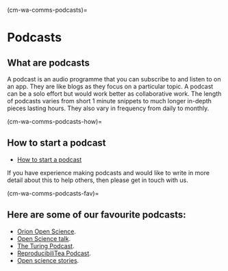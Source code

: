 (cm-wa-comms-podcasts)=

# Podcasts
## What are podcasts

A podcast is an audio programme that you can subscribe to and listen to on an app. They are like blogs as they focus on a particular topic. A podcast can be a solo effort but would work better as collaborative work. The length of podcasts varies from short 1 minute snippets to much longer in-depth pieces lasting hours. They also vary in frequency from daily to monthly.

(cm-wa-comms-podcasts-how)=
## How to start a podcast
* [How to start a podcast](https://www.podcastinsights.com/start-a-podcast/?gclid=CjwKCAiA9vOABhBfEiwATCi7GNV7zJl0tHaVkW-7DCjVdAwGa4q0vbaXB44xsSBHp7YBO8K6pH0syBoCVtUQAvD_BwE)

If you have experience making podcasts and would like to write in more detail about this to help others, then please get in touch with us.

(cm-wa-comms-podcasts-fav)=
## Here are some of our favourite podcasts:
* [Orion Open Science](https://www.orion-openscience.eu/publications/training-materials/201902/podcasts).
* [Open Science talk](https://soundcloud.com/opensciencetalk).
* [The Turing Podcast](https://www.turing.ac.uk/news/turing-podcast).
* [ReproducibiliTea Podcast](https://soundcloud.com/reproducibilitea).
* [Open science stories](https://podcasts.apple.com/gb/podcast/open-science-stories/id1547403532).
